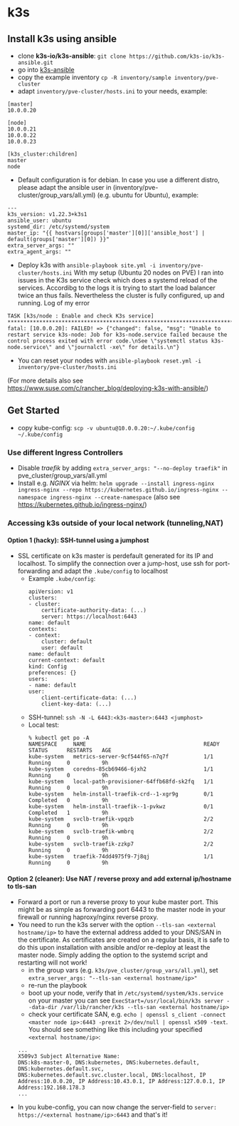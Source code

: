 # k3s

## Install k3s using ansible
* clone **k3s-io/k3s-ansible**: `git clone https://github.com/k3s-io/k3s-ansible.git`
* go into [k3s-ansible](./k3s-ansible/)
* copy the example inventory `cp -R inventory/sample inventory/pve-cluster`
* adapt `inventory/pve-cluster/hosts.ini` to your needs, example:
```
[master]
10.0.0.20

[node]
10.0.0.21
10.0.0.22
10.0.0.23

[k3s_cluster:children]
master
node
```
* Default configuration is for debian. In case you use a different distro, please adapt the ansible user in (inventory/pve-cluster/group_vars/all.yml) (e.g. ubuntu for Ubuntu), example:
```
---
k3s_version: v1.22.3+k3s1
ansible_user: ubuntu
systemd_dir: /etc/systemd/system
master_ip: "{{ hostvars[groups['master'][0]]['ansible_host'] | default(groups['master'][0]) }}"
extra_server_args: ""
extra_agent_args: ""
```
* Deploy k3s with `ansible-playbook site.yml -i inventory/pve-cluster/hosts.ini`
  With my setup (Ubuntu 20 nodes on PVE) I ran into issues in the K3s service check which does a systemd reload of the services. Accordibg to the logs it is trying to start the load balancer twice an thus fails. Nevertheless the cluster is fully configured, up and running. Log of my error
```
TASK [k3s/node : Enable and check K3s service] *************************************************************************
fatal: [10.0.0.20]: FAILED! => {"changed": false, "msg": "Unable to restart service k3s-node: Job for k3s-node.service failed because the control process exited with error code.\nSee \"systemctl status k3s-node.service\" and \"journalctl -xe\" for details.\n"}
```
* You can reset your nodes with `ansible-playbook reset.yml -i inventory/pve-cluster/hosts.ini`

(For more details also see https://www.suse.com/c/rancher_blog/deploying-k3s-with-ansible/)

## Get Started
* copy kube-config: `scp -v ubuntu@10.0.0.20:~/.kube/config ~/.kube/config`

### Use different Ingress Controllers
* Disable *traefik* by adding `extra_server_args: "--no-deploy traefik"` in pve_cluster/group_vars/all.yml
* Install e.g. *NGINX* via helm: `helm upgrade --install ingress-nginx ingress-nginx --repo https://kubernetes.github.io/ingress-nginx --namespace ingress-nginx --create-namespace` (also see https://kubernetes.github.io/ingress-nginx/)

### Accessing k3s outside of your local network (tunneling,NAT)

#### Option 1 (hacky): SSH-tunnel using a jumphost
* SSL certificate on k3s master is perdefault generated for its IP and localhost. To simplify the connection over a jump-host, use ssh for port-forwarding and adapt the `.kube/config` to localhost
  * Example `.kube/config`:
    ```
    apiVersion: v1
    clusters:
    - cluster:
        certificate-authority-data: (...)
        server: https://localhost:6443
    name: default
    contexts:
    - context:
        cluster: default
        user: default
    name: default
    current-context: default
    kind: Config
    preferences: {}
    users:
    - name: default
    user:
        client-certificate-data: (...)
        client-key-data: (...)
    ```
  * SSH-tunnel: `ssh -N -L 6443:<k3s-master>:6443 <jumphost>`
  * Local test:
    ```
    % kubectl get po -A
    NAMESPACE     NAME                                     READY   STATUS      RESTARTS   AGE
    kube-system   metrics-server-9cf544f65-n7q7f           1/1     Running     0          9h
    kube-system   coredns-85cb69466-6jxh2                  1/1     Running     0          9h
    kube-system   local-path-provisioner-64ffb68fd-sk2fq   1/1     Running     0          9h
    kube-system   helm-install-traefik-crd--1-xgr9g        0/1     Completed   0          9h
    kube-system   helm-install-traefik--1-pvkwz            0/1     Completed   1          9h
    kube-system   svclb-traefik-vpqzb                      2/2     Running     0          9h
    kube-system   svclb-traefik-wmbrq                      2/2     Running     0          9h
    kube-system   svclb-traefik-zzkp7                      2/2     Running     0          9h
    kube-system   traefik-74dd4975f9-7j8qj                 1/1     Running     0          9h
    ```
#### Option 2 (cleaner): Use NAT / reverse proxy and add external ip/hostname to tls-san
  * Forward a port or run a reverse proxy to your kube master port. This might be as simple as forwarding port 6443 to the master node in your firewall or running haproxy/nginx reverse proxy.
  * You need to run the k3s server with the option `--tls-san <external hostname/ip>` to have the external address added to your DNS/SAN in the certificate. As certificates are created on a regular basis, it is safe to do this upon installation with ansible and/or re-deploy at least the master node. Simply adding the option to the systemd script and restarting will not work!
    * in the group vars (e.g. `k3s/pve_cluster/group_vars/all.yml`), set `extra_server_args: "--tls-san <external hostname/ip>"`
    * re-run the playbook
    * boot up your node, verify that in `/etc/systemd/system/k3s.service` on your master you can see `ExecStart=/usr/local/bin/k3s server --data-dir /var/lib/rancher/k3s --tls-san <external hostname/ip>`
    * check your certificate SAN, e.g. `echo | openssl s_client -connect <master node ip>:6443 -prexit 2>/dev/null | openssl x509 -text`. You should see something like this including your specified `<external hostname/ip>`:
    ```
    ...
    X509v3 Subject Alternative Name:
    DNS:k8s-master-0, DNS:kubernetes, DNS:kubernetes.default, DNS:kubernetes.default.svc, DNS:kubernetes.default.svc.cluster.local, DNS:localhost, IP Address:10.0.0.20, IP Address:10.43.0.1, IP Address:127.0.0.1, IP Address:192.168.178.3
    ...
    ```
  * In you kube-config, you can now change the server-field to `server: https://<external hostname/ip>:6443` and that's it!
  

